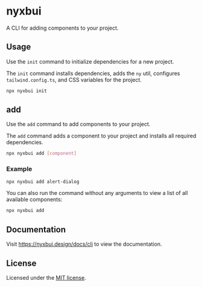 # nyxbui

A CLI for adding components to your project.

## Usage

Use the `init` command to initialize dependencies for a new project.

The `init` command installs dependencies, adds the `ny` util, configures `tailwind.config.ts`, and CSS variables for the project.

```bash
npx nyxbui init
```

## add

Use the `add` command to add components to your project.

The `add` command adds a component to your project and installs all required dependencies.

```bash
npx nyxbui add [component]
```

### Example

```bash
npx nyxbui add alert-dialog
```

You can also run the command without any arguments to view a list of all available components:

```bash
npx nyxbui add
```

## Documentation

Visit https://nyxbui.design/docs/cli to view the documentation.

## License

Licensed under the [MIT license](https://github.com/nyxb/nyxbui/blob/main/LICENSE.md).
